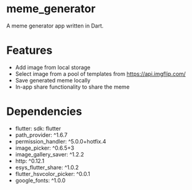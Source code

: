 # meme_generator

A meme generator app written in Dart. 

# Features
- Add image from local storage
- Select image from a pool of templates from https://api.imgflip.com/
- Save generated meme locally
- In-app share functionality to share the meme

# Dependencies
- flutter:
    sdk: flutter
- path_provider: ^1.6.7
- permission_handler: ^5.0.0+hotfix.4
- image_picker: ^0.6.5+3
- image_gallery_saver: ^1.2.2
- http: ^0.12.1
- esys_flutter_share: ^1.0.2
- flutter_hsvcolor_picker: ^0.0.1
- google_fonts: ^1.0.0

